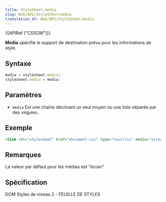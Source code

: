 ```yaml
---
title: StyleSheet.media
slug: Web/API/StyleSheet/media
translation_of: Web/API/StyleSheet/media
---
```


{{APIRef ("CSSOM")}}

**Media** spécifie le support de destination prévu pour les informations de style.

## Syntaxe

```js
media = stylesheet.media;
stylesheet.media = media;
```

## Paramètres

- `media` Est une chaîne décrivant un seul moyen ou une liste séparée par des virgules.

## Exemple

```html
<link rel="stylesheet" href="document.css" type="text/css" media="screen" />
```

## Remarques

La valeur par défaut pour les médias est "écran".

## Spécification

DOM Styles de niveau 2 - FEUILLE DE STYLES
